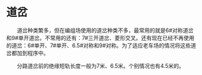 # 道岔

&emsp;&emsp;道岔种类繁多，但在编组场使用的道岔种类不多，最常用的就是6#对称道岔和9#单开道岔。不常用的还有：7#三开道岔、菱形交叉。还有现在已经不再使用的道岔：6#单开、7#单开、6.5#对称和9#对称。为了适应老车场的情况将这些道岔都加到程序中。

&emsp;&emsp;分路道岔前的绝缘短轨长度一般为7米、6.5米。个别情况也有4.5米的。  
  
